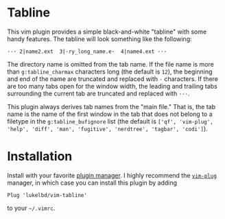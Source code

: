 # Tabline
This vim plugin provides a simple black-and-white "tabline" with some handy features. The tabline will look something like the following:

```
··· 2|name2.ext  3|·ry_long_name.e·  4|name4.ext ···
```

The directory name is omitted from the tab name. If the file name is more than `g:tabline_charmax` characters long (the default is `12`), the beginning and end of the name are truncated and replaced with `·` characters.
If there are too many tabs open for the window width, the leading and trailing tabs
surrounding the current tab are truncated and replaced with `···`.

This plugin always derives tab names from the "main file." That is, the tab name is the name of the first window in the tab that does not belong to a filetype in the `g:tabline_bufignore` list (the default is `['qf', 'vim-plug', 'help', 'diff', 'man', 'fugitive', 'nerdtree', 'tagbar', 'codi']`).

# Installation
Install with your favorite [plugin manager](https://vi.stackexchange.com/questions/388/what-is-the-difference-between-the-vim-plugin-managers).
I highly recommend the [`vim-plug`](https://github.com/junegunn/vim-plug) manager,
in which case you can install this plugin by adding
```
Plug 'lukelbd/vim-tabline'
```
to your `~/.vimrc`.

